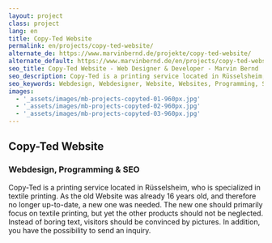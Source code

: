 ```yaml
---
layout: project
class: project
lang: en
title: Copy-Ted Website
permalink: en/projects/copy-ted-website/
alternate_de: https://www.marvinbernd.de/projekte/copy-ted-website/
alternate_default: https://www.marvinbernd.de/en/projects/copy-ted-website/
seo_title: Copy-Ted Website - Web Designer & Developer - Marvin Bernd
seo_description: Copy-Ted is a printing service located in Rüsselsheim, who is specialized in textile printing.
seo_keywords: Webdesign, Webdesigner, Website, Websites, Programming, SEO
images:
  - '_assets/images/mb-projects-copyted-01-960px.jpg'
  - '_assets/images/mb-projects-copyted-02-960px.jpg'
  - '_assets/images/mb-projects-copyted-03-960px.jpg'
---
```

## Copy-Ted Website
### Webdesign, Programming & SEO

Copy-Ted is a printing service located in Rüsselsheim, who is specialized in textile printing.
As the old Website was already 16 years old, and therefore no longer up-to-date, a new one was needed.
The new one should primarily focus on textile printing, but yet the other products should not be neglected.
Instead of boring text, visitors should be convinced by pictures. In addition, you have the possibility to send an inquiry.
